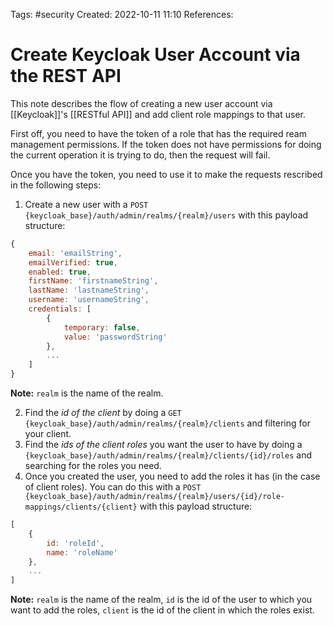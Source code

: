 Tags: #security 
Created: 2022-10-11 11:10
References: 

# Create Keycloak User Account via the REST API

This note describes the flow of creating a new user account via [[Keycloak]]'s [[RESTful API]] and add client role mappings to that user.

First off, you need to have the token of a role that has the required ream management permissions. If the token does not have permissions for doing the current operation it is trying to do, then the request will fail.

Once you have the token, you need to use it to make the requests rescribed in the following steps:
1. Create a new user with a `POST {keycloak_base}/auth/admin/realms/{realm}/users` with this payload structure:

```js
{ 
	email: 'emailString', 
	emailVerified: true, 
	enabled: true, 
	firstName: 'firstnameString', 
	lastName: 'lastnameString', 
	username: 'usernameString', 
	credentials: [
		{
			temporary: false, 
			value: 'passwordString' 
		}, 
		...
	] 
}
```

**Note:** `realm` is the name of the realm.

2. Find the *id of the client* by doing a `GET {keycloak_base}/auth/admin/realms/{realm}/clients` and filtering for your client.
3. Find the *ids of the client roles* you want the user to have by doing a `{keycloak_base}/auth/admin/realms/{realm}/clients/{id}/roles` and searching for the roles you need.
4. Once you created the user, you need to add the roles it has (in the case of client roles). You can do this with a `POST {keycloak_base}/auth/admin/realms/{realm}/users/{id}/role-mappings/clients/{client}` with this payload structure:

```js
[
	{
		id: 'roleId',
		name: 'roleName'
	},
	...
]
```

**Note:** `realm` is the name of the realm, `id` is the id of the user to which you want to add the roles, `client` is the id of the client in which the roles exist.